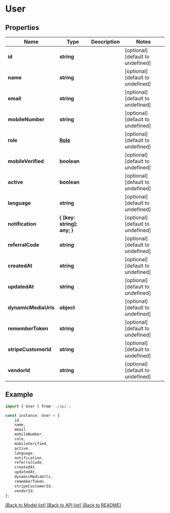 # User


## Properties

Name | Type | Description | Notes
------------ | ------------- | ------------- | -------------
**id** | **string** |  | [optional] [default to undefined]
**name** | **string** |  | [optional] [default to undefined]
**email** | **string** |  | [optional] [default to undefined]
**mobileNumber** | **string** |  | [optional] [default to undefined]
**role** | [**Role**](Role.md) |  | [optional] [default to undefined]
**mobileVerified** | **boolean** |  | [optional] [default to undefined]
**active** | **boolean** |  | [optional] [default to undefined]
**language** | **string** |  | [optional] [default to undefined]
**notification** | **{ [key: string]: any; }** |  | [optional] [default to undefined]
**referralCode** | **string** |  | [optional] [default to undefined]
**createdAt** | **string** |  | [optional] [default to undefined]
**updatedAt** | **string** |  | [optional] [default to undefined]
**dynamicMediaUrls** | **object** |  | [optional] [default to undefined]
**rememberToken** | **string** |  | [optional] [default to undefined]
**stripeCustomerId** | **string** |  | [optional] [default to undefined]
**vendorId** | **string** |  | [optional] [default to undefined]

## Example

```typescript
import { User } from './api';

const instance: User = {
    id,
    name,
    email,
    mobileNumber,
    role,
    mobileVerified,
    active,
    language,
    notification,
    referralCode,
    createdAt,
    updatedAt,
    dynamicMediaUrls,
    rememberToken,
    stripeCustomerId,
    vendorId,
};
```

[[Back to Model list]](../README.md#documentation-for-models) [[Back to API list]](../README.md#documentation-for-api-endpoints) [[Back to README]](../README.md)
